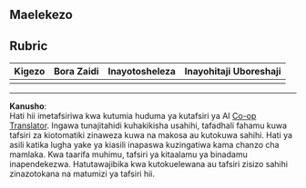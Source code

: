 <!--
CO_OP_TRANSLATOR_METADATA:
{
  "original_hash": "5ae7654f519ae831179409dc8e528055",
  "translation_date": "2025-08-27T21:25:13+00:00",
  "source_file": "6-consumer/lessons/1-speech-recognition/assignment.md",
  "language_code": "sw"
}
-->
## Maelekezo

## Rubric

| Kigezo | Bora Zaidi | Inayotosheleza | Inayohitaji Uboreshaji |
| ------- | ---------- | ------------- | ---------------------- |
| |  |  |  |

---

**Kanusho**:  
Hati hii imetafsiriwa kwa kutumia huduma ya kutafsiri ya AI [Co-op Translator](https://github.com/Azure/co-op-translator). Ingawa tunajitahidi kuhakikisha usahihi, tafadhali fahamu kuwa tafsiri za kiotomatiki zinaweza kuwa na makosa au kutokuwa sahihi. Hati ya asili katika lugha yake ya kiasili inapaswa kuzingatiwa kama chanzo cha mamlaka. Kwa taarifa muhimu, tafsiri ya kitaalamu ya binadamu inapendekezwa. Hatutawajibika kwa kutokuelewana au tafsiri zisizo sahihi zinazotokana na matumizi ya tafsiri hii.